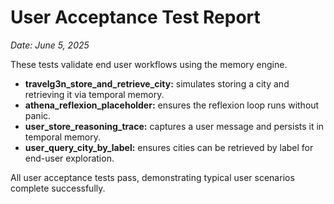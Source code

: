 # User Acceptance Test Report

*Date: June 5, 2025*

These tests validate end user workflows using the memory engine.

- **travelg3n_store_and_retrieve_city:** simulates storing a city and retrieving it via temporal memory.
- **athena_reflexion_placeholder:** ensures the reflexion loop runs without panic.
- **user_store_reasoning_trace:** captures a user message and persists it in temporal memory.
- **user_query_city_by_label:** ensures cities can be retrieved by label for end-user exploration.

All user acceptance tests pass, demonstrating typical user scenarios complete successfully.
